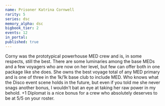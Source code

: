 ```yaml
---
name: Prisoner Katrina Cornwell
rarity: 5
series: dsc
memory_alpha: dsc
bigbook_tier: 2
events: 12
in_portal:
published: true
---
```


Corny was the prototypical powerhouse MED crew and is, in some respects, still the best. There are some luminaries among the base MEDs and a few voyagers who are now on her level, but few can offer both in one package like she does. She owns the best voyage total of any MED primary and is one of three in the 1k/1k base club to include MED. Who knows what the Disco event scene holds in the future, but even if you told me she never snags another bonus, I wouldn't bat an eye at taking her raw power in my behold. +1 Diplomat is a nice bonus for a crew who absolutely deserves to be at 5/5 on your roster.
